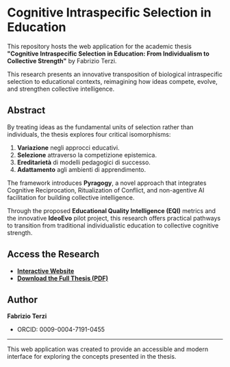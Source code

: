 # Cognitive Intraspecific Selection in Education

This repository hosts the web application for the academic thesis **"Cognitive Intraspecific Selection in Education: From Individualism to Collective Strength"** by Fabrizio Terzi.

This research presents an innovative transposition of biological intraspecific selection to educational contexts, reimagining how ideas compete, evolve, and strengthen collective intelligence.

## Abstract

By treating ideas as the fundamental units of selection rather than individuals, the thesis explores four critical isomorphisms:
1.  **Variazione** negli approcci educativi.
2.  **Selezione** attraverso la competizione epistemica.
3.  **Ereditarietà** di modelli pedagogici di successo.
4.  **Adattamento** agli ambienti di apprendimento.

The framework introduces **Pyragogy**, a novel approach that integrates Cognitive Reciprocation, Ritualization of Conflict, and non-agentive AI facilitation for building collective intelligence.

Through the proposed **Educational Quality Intelligence (EQI)** metrics and the innovative **IdeoEvo** pilot project, this research offers practical pathways to transition from traditional individualistic education to collective cognitive strength.

## Access the Research

*   **[Interactive Website](https://blubar.github.io/thesis-showcase/)**
*   **[Download the Full Thesis (PDF)](https://blubar.github.io/thesis-showcase/Cognitive_Intraspecific_Selection_EN.pdf)**

## Author

**Fabrizio Terzi**
*   ORCID: 0009-0004-7191-0455

---
This web application was created to provide an accessible and modern interface for exploring the concepts presented in the thesis.

